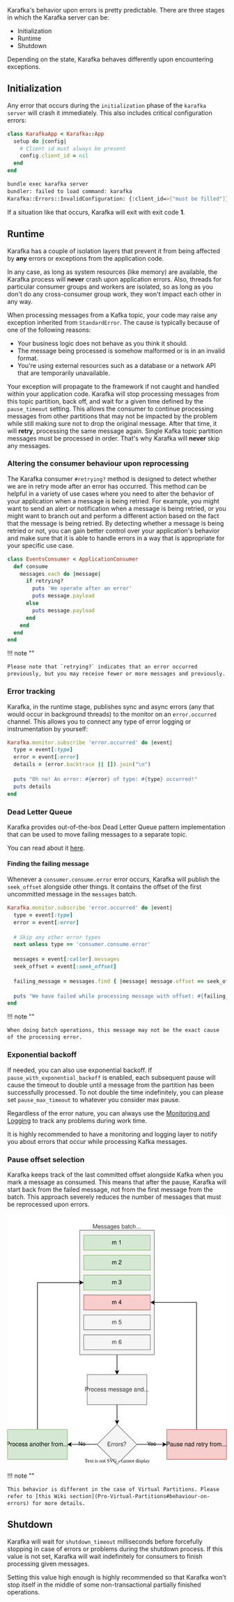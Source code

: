 Karafka's behavior upon errors is pretty predictable. There are three stages in which the Karafka server can be:

- Initialization
- Runtime
- Shutdown

Depending on the state, Karafka behaves differently upon encountering exceptions.

## Initialization

Any error that occurs during the `initialization` phase of the `karafka server` will crash it immediately. This also includes critical configuration errors:

```ruby
class KarafkaApp < Karafka::App
  setup do |config|
    # Client id must always be present
    config.client_id = nil
  end
end
```

```bash
bundle exec karafka server
bundler: failed to load command: karafka
Karafka::Errors::InvalidConfiguration: {:client_id=>["must be filled"]}
```

If a situation like that occurs, Karafka will exit with exit code **1**.

## Runtime

Karafka has a couple of isolation layers that prevent it from being affected by **any** errors or exceptions from the application code.

In any case, as long as system resources (like memory) are available, the Karafka process will **never** crash upon application errors. Also, threads for particular consumer groups and workers are isolated, so as long as you don't do any cross-consumer group work, they won't impact each other in any way.

When processing messages from a Kafka topic, your code may raise any exception inherited from `StandardError`. The cause is typically because of one of the following reasons:

- Your business logic does not behave as you think it should.
- The message being processed is somehow malformed or is in an invalid format.
- You're using external resources such as a database or a network API that are temporarily unavailable.

Your exception will propagate to the framework if not caught and handled within your application code. Karafka will stop processing messages from this topic partition, back off, and wait for a given time defined by the `pause_timeout` setting. This allows the consumer to continue processing messages from other partitions that may not be impacted by the problem while still making sure not to drop the original message. After that time, it will **retry**, processing the same message again. Single Kafka topic partition messages must be processed in order. That's why Karafka will **never** skip any messages.

### Altering the consumer behaviour upon reprocessing

The Karafka consumer `#retrying?` method is designed to detect whether we are in retry mode after an error has occurred. This method can be helpful in a variety of use cases where you need to alter the behavior of your application when a message is being retried. For example, you might want to send an alert or notification when a message is being retried, or you might want to branch out and perform a different action based on the fact that the message is being retried. By detecting whether a message is being retried or not, you can gain better control over your application's behavior and make sure that it is able to handle errors in a way that is appropriate for your specific use case.

```ruby
class EventsConsumer < ApplicationConsumer
  def consume
    messages.each do |message|
      if retrying?
        puts 'We operate after an error'
        puts message.payload
      else
        puts message.payload
      end
    end
  end
end
```

!!! note ""

    Please note that `retrying?` indicates that an error occurred previously, but you may receive fewer or more messages and previously.

### Error tracking

Karafka, in the runtime stage, publishes sync and async errors (any that would occur in background threads) to the monitor on an `error.occurred` channel. This allows you to connect any type of error logging or instrumentation by yourself:

```ruby
Karafka.monitor.subscribe 'error.occurred' do |event|
  type = event[:type]
  error = event[:error]
  details = (error.backtrace || []).join("\n")

  puts "Oh no! An error: #{error} of type: #{type} occurred!"
  puts details
end
```

### Dead Letter Queue

Karafka provides out-of-the-box Dead Letter Queue pattern implementation that can be used to move failing messages to a separate topic.

You can read about it [here](Dead-Letter-Queue).

#### Finding the failing message

Whenever a `consumer.consume.error` error occurs, Karafka will publish the `seek_offset` alongside other things. It contains the offset of the first uncommitted message in the `messages` batch.

```ruby
Karafka.monitor.subscribe 'error.occurred' do |event|
  type = event[:type]
  error = event[:error]

  # Skip any other error types
  next unless type == 'consumer.consume.error'

  messages = event[:caller].messages
  seek_offset = event[:seek_offset]

  failing_message = messages.find { |message| message.offset == seek_offset }

  puts "We have failed while processing message with offset: #{failing_message.offset}"
end
```

!!! note ""

    When doing batch operations, this message may not be the exact cause of the processing error.

### Exponential backoff

If needed, you can also use exponential backoff. If `pause_with_exponential_backoff` is enabled, each subsequent pause will cause the timeout to double until a message from the partition has been successfully processed. To not double the time indefinitely, you can please set `pause_max_timeout` to whatever you consider max pause.

Regardless of the error nature, you can always use the [Monitoring and Logging](Monitoring-and-Logging) to track any problems during work time.

It is highly recommended to have a monitoring and logging layer to notify you about errors that occur while processing Kafka messages.

### Pause offset selection

Karafka keeps track of the last committed offset alongside Kafka when you mark a message as consumed. This means that after the pause, Karafka will start back from the failed message, not from the first message from the batch. This approach severely reduces the number of messages that must be reprocessed upon errors.

<p align="center">
  <img src="https://raw.githubusercontent.com/karafka/misc/master/charts/on_errors_behaviour.svg" />
</p>

!!! note ""

    This behavior is different in the case of Virtual Partitions. Please refer to [this Wiki section](Pro-Virtual-Partitions#behaviour-on-errors) for more details.

## Shutdown

Karafka will wait for `shutdown_timeout` milliseconds before forcefully stopping in case of errors or problems during the shutdown process. If this value is not set, Karafka will wait indefinitely for consumers to finish processing given messages.

Setting this value high enough is highly recommended so that Karafka won't stop itself in the middle of some non-transactional partially finished operations.
